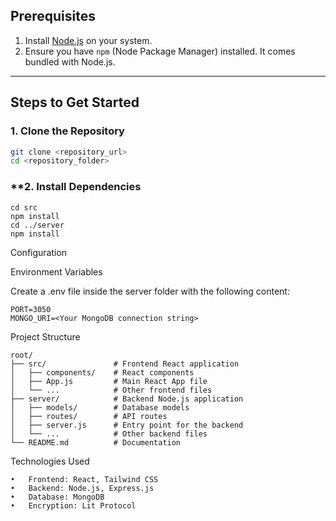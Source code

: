 ## **Prerequisites**
1. Install [Node.js](https://nodejs.org/) on your system.
2. Ensure you have `npm` (Node Package Manager) installed. It comes bundled with Node.js.

---

## **Steps to Get Started**

### **1. Clone the Repository**
```bash
git clone <repository_url>
cd <repository_folder>
```

### **2. Install Dependencies
  ```
cd src
npm install
cd ../server
npm install
```

Configuration

Environment Variables

Create a .env file inside the server folder with the following content:

```
PORT=3050
MONGO_URI=<Your MongoDB connection string>
```


Project Structure
```
root/
├── src/               # Frontend React application
│   ├── components/    # React components
│   ├── App.js         # Main React App file
│   └── ...            # Other frontend files
├── server/            # Backend Node.js application
│   ├── models/        # Database models
│   ├── routes/        # API routes
│   ├── server.js      # Entry point for the backend
│   └── ...            # Other backend files
└── README.md          # Documentation
```


Technologies Used

	•	Frontend: React, Tailwind CSS
	•	Backend: Node.js, Express.js
	•	Database: MongoDB
	•	Encryption: Lit Protocol
